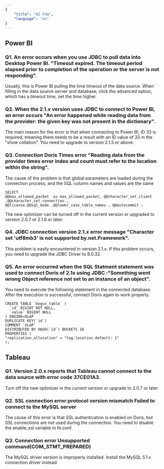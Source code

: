 ```yaml
---
{
    "title": "BI FAQ",
    "language": "en"
}
---
```


<!--
Licensed to the Apache Software Foundation (ASF) under one
or more contributor license agreements.  See the NOTICE file
distributed with this work for additional information
regarding copyright ownership.  The ASF licenses this file
to you under the Apache License, Version 2.0 (the
"License"); you may not use this file except in compliance
with the License.  You may obtain a copy of the License at

  http://www.apache.org/licenses/LICENSE-2.0

Unless required by applicable law or agreed to in writing,
software distributed under the License is distributed on an
"AS IS" BASIS, WITHOUT WARRANTIES OR CONDITIONS OF ANY
KIND, either express or implied.  See the License for the
specific language governing permissions and limitations
under the License.
-->

## Power BI

### Q1. An error occurs when you use JDBC to pull data into  Desktop Power BI. "Timeout expired. The timeout period elapsed prior to completion of the operation or the server is not responding".

Usually, this is Power BI pulling the time timeout of the data source. When filling in the data source server and database, click the advanced option, which has a timeout time, set the time higher.

### Q2. When the 2.1.x version uses JDBC to connect to Power BI, an error occurs "An error happened while reading data from the provider: the given key was not present in the dictionary".

The main reason for the error is that when connecting to Power BI, ID 33 is required, meaning there needs to be a result with an ID value of 33 in the "show collation". You need to upgrade to version 2.1.5 or above.

### Q3. Connection Doris Times error "Reading data from the provider times error index and count must refer to the location within the string".

The cause of the problem is that global parameters are loaded during the connection process, and the SQL column names and values are the same

```
SELECT
@@max_allowed_packet  as max_allowed_packet, @@character_set_client ,@@character_set_connection ,
@@license,@@sql_mode ,@@lower_case_table_names , @@autocommit ;
```

The new optimizer can be turned off in the current version or upgraded to version 2.0.7 or 2.1.6 or later.

### Q4. JDBC connection version 2.1.x error message "Character set 'utf8mb3' is not supported by.net.Framework".

This problem is easily encountered in version 2.1.x. If this problem occurs, you need to upgrade the JDBC Driver to 8.0.32.

### Q5. An error occurred when the SQL Statment statement was used to connect Doris of 2.1x using JDBC :"Something went wrong Object reference not set to an instance of an object".

You need to execute the following statement in the connected database. After the execution is successful, connect Doris again to work properly.

```
CREATE TABLE `bogus_table` (
  `id` BIGINT NOT NULL,
  `value` BIGINT NULL
) ENGINE=OLAP
DUPLICATE KEY(`id`)
COMMENT 'OLAP'
DISTRIBUTED BY HASH(`id`) BUCKETS 10
PROPERTIES (
"replication_allocation" = "tag.location.default: 1"
);
```

## Tableau

### Q1. Version 2.0.x reports that Tableau cannot connect to the data source with error code 37CE01A3.

Turn off the new optimizer in the current version or upgrade to 2.0.7 or later

### Q2. SSL connection error:protocol version mismatch Failed to connect to the MySQL server

The cause of this error is that SSL authentication is enabled on Doris, but SSL connections are not used during the connection. You need to disable the enable_ssl variable in fe.conf.

### Q3. Connection error Unsupported command(COM_STMT_PREPARED) 

The MySQL driver version is improperly installed. Install the MySQL 5.1.x connection driver instead.